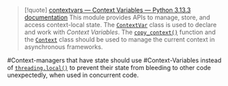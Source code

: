 
> [!quote] [contextvars — Context Variables — Python 3.13.3 documentation](https://docs.python.org/3/library/contextvars.html#contextvars.copy_context)
>This module provides APIs to manage, store, and access context-local state. The [`ContextVar`](https://docs.python.org/3/library/contextvars.html#contextvars.ContextVar "contextvars.ContextVar") class is used to declare and work with _Context Variables_. The [`copy_context()`](https://docs.python.org/3/library/contextvars.html#contextvars.copy_context "contextvars.copy_context") function and the [`Context`](https://docs.python.org/3/library/contextvars.html#contextvars.Context "contextvars.Context") class should be used to manage the current context in asynchronous frameworks.

#Context-managers that have state should use #Context-Variables instead of [`threading.local()`](https://docs.python.org/3/library/threading.html#threading.local "threading.local") to prevent their state from bleeding to other code unexpectedly, when used in concurrent code.





